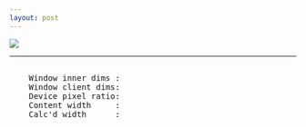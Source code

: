 ```yaml
---
layout: post
---
```


<img src="https://dummyimage.com/740x100/000/fff&text=Fallback" srcset="
    https://dummyimage.com/740x100/000/fff&text=740w   740w,
    https://dummyimage.com/1480x200/000/fff&text=1480w 1480w,
    https://dummyimage.com/2220x300/000/fff&text=2220w 2220w,
    https://dummyimage.com/2960x400/000/fff&text=2960w 2960w,
    https://dummyimage.com/3700x500/000/fff&text=3700w 3700w,
    https://dummyimage.com/4440x600/000/fff&text=4440w 4440w,
    "
    sizes="(max-width: 800px) calc(100vw - 30px), 740px">

---

<div style="font-family: monospace; white-space:pre-wrap;">
    Window inner dims : <span id="inner"></span>
    Window client dims: <span id="client"></span>
    Device pixel ratio: <span id="dpr"></span>
    Content width     : <span id="cow"></span>
    Calc'd width      : <span id="caw"></span> 
</div>

<!-- we'll get the width of this div as Content width-->
<div id="test-div"></div>

<style>
#calc-div { width: 740px; }
@media (max-width: 800px) {
    #calc-div { width: calc(100vw - 30px); }
}
</style>

<!-- this div is for our calculated width -->
<div id="calc-div" style=""><p></p></div>

<script>

    function reportWindowSize() {
        document.querySelector('#inner').textContent = window.innerWidth + ' x ' + window.innerHeight;
        document.querySelector('#client').textContent = document.documentElement.clientWidth + ' x ' + document.documentElement.clientHeight;
        document.querySelector('#dpr').textContent = window.devicePixelRatio;
        document.querySelector('#cow').textContent = document.querySelector('#test-div').offsetWidth + 'px';
        document.querySelector('#caw').textContent = document.querySelector('#calc-div').offsetWidth + 'px';
    }
    
    reportWindowSize();
    window.onresize = reportWindowSize;
</script>
